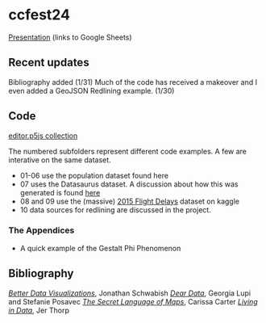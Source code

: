 # ccfest24

[Presentation](https://tiny.cc/cllfwz) (links to Google Sheets)

## Recent updates

Bibliography added (1/31)
Much of the code has received a makeover and I even added a GeoJSON Redlining example. (1/30)

## Code

[editor.p5js collection](https://editor.p5js.org/mrjloswald/collections/pE9DfnXUo)

The numbered subfolders represent different code examples. A few are interative on the same dataset.
* 01-06 use the population dataset found here
* 07 uses the Datasaurus dataset. A discussion about how this was generated is found [here](https://www.research.autodesk.com/publications/same-stats-different-graphs/)
* 08 and 09 use the (massive) [2015 Flight Delays](https://www.kaggle.com/datasets/usdot/flight-delays/) dataset on kaggle
* 10 data sources for redlining are discussed in the project. 

### The Appendices 

* A quick example of the Gestalt Phi Phenomenon

## Bibliography

[_Better Data Visualizations_](https://cup.columbia.edu/book/better-data-visualizations/9780231193115), Jonathan Schwabish
[_Dear Data_](https://www.dear-data.com/thebook), Georgia Lupi and Stefanie Posavec
[_The Secret Language of Maps_](https://dschool.stanford.edu/book-collections/the-secret-language-of-maps), Carissa Carter
[_Living in Data_](https://us.macmillan.com/books/9780374720513/livingindata), Jer Thorp
